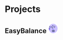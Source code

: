 # Projects

## EasyBalance <img src="assets/logo/EasyBalanceLogo.png" alt="EasyBalance Logo" width="30" height="30">

